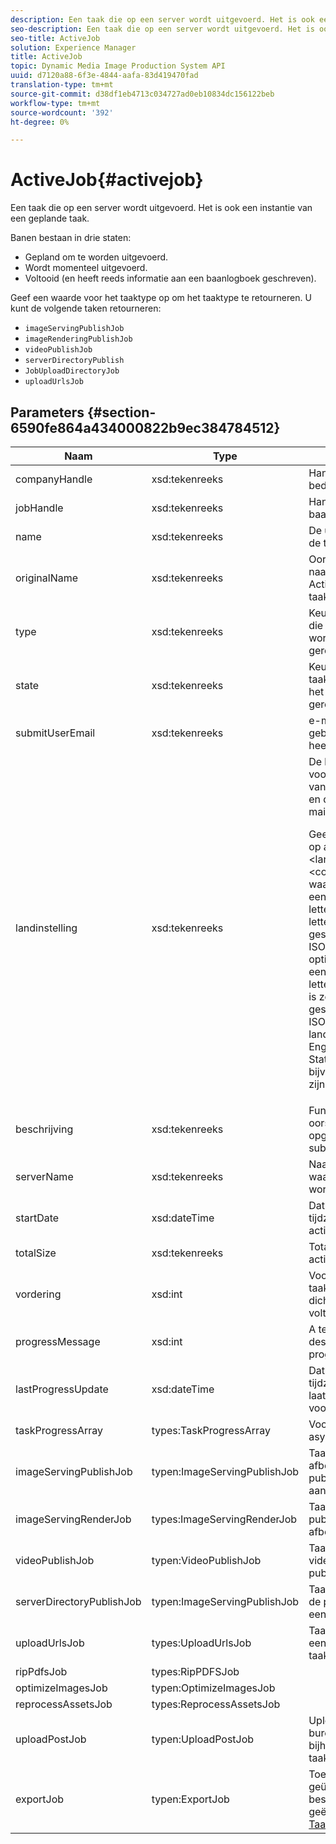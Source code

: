 ```yaml
---
description: Een taak die op een server wordt uitgevoerd. Het is ook een instantie van een geplande taak.
seo-description: Een taak die op een server wordt uitgevoerd. Het is ook een instantie van een geplande taak.
seo-title: ActiveJob
solution: Experience Manager
title: ActiveJob
topic: Dynamic Media Image Production System API
uuid: d7120a88-6f3e-4844-aafa-83d419470fad
translation-type: tm+mt
source-git-commit: d38df1eb4713c034727ad0eb10834dc156122beb
workflow-type: tm+mt
source-wordcount: '392'
ht-degree: 0%

---
```



# ActiveJob{#activejob}

Een taak die op een server wordt uitgevoerd. Het is ook een instantie van een geplande taak.

Banen bestaan in drie staten:

* Gepland om te worden uitgevoerd.
* Wordt momenteel uitgevoerd.
* Voltooid (en heeft reeds informatie aan een baanlogboek geschreven).

Geef een waarde voor het taaktype op om het taaktype te retourneren. U kunt de volgende taken retourneren:

* `imageServingPublishJob`
* `imageRenderingPublishJob`
* `videoPublishJob`
* `serverDirectoryPublish`
* `JobUploadDirectoryJob`
* `uploadUrlsJob`

## Parameters {#section-6590fe864a434000822b9ec384784512}

<table id="table_1C4DDAB4EB1341FDA92B6F14E0132F75"> 
 <thead> 
  <tr> 
   <th colname="col1" class="entry"> Naam </th> 
   <th colname="col2" class="entry"> Type </th> 
   <th colname="col3" class="entry"> Beschrijving </th> 
  </tr> 
 </thead>
 <tbody> 
  <tr> 
   <td colname="col1"> <span class="codeph"> <span class="varname"> companyHandle</span> </span> </td> 
   <td colname="col2"> <span class="codeph"> xsd:tekenreeks</span> </td> 
   <td colname="col3"> Handgreep aan het bedrijf. </td> 
  </tr> 
  <tr> 
   <td colname="col1"> <span class="codeph"> <span class="varname"> jobHandle</span> </span> </td> 
   <td colname="col2"> <span class="codeph"> xsd:tekenreeks</span> </td> 
   <td colname="col3"> Handgreep aan de baan. </td> 
  </tr> 
  <tr> 
   <td colname="col1"> <span class="codeph"> <span class="varname"> name</span> </span> </td> 
   <td colname="col2"> <span class="codeph"> xsd:tekenreeks</span> </td> 
   <td colname="col3"> De unieke naam voor de taak. </td> 
  </tr> 
  <tr> 
   <td colname="col1"> <span class="codeph"> <span class="varname"> originalName</span> </span> </td> 
   <td colname="col2"> <span class="codeph"> xsd:tekenreeks</span> </td> 
   <td colname="col3">Oorspronkelijke naam van het type <span class="codeph"> ActiveJob</span> dat met de taak is ingediend. </td> 
  </tr> 
  <tr> 
   <td colname="col1"> <span class="codeph"> <span class="varname"> type</span> </span> </td> 
   <td colname="col2"> <span class="codeph"> xsd:tekenreeks</span> </td> 
   <td colname="col3"> Keuze van taaktypen die door het systeem worden geretourneerd. </td> 
  </tr> 
  <tr> 
   <td colname="col1"> <span class="codeph"> <span class="varname"> state</span> </span> </td> 
   <td colname="col2"> <span class="codeph"> xsd:tekenreeks</span> </td> 
   <td colname="col3"> Keuze van actieve taakstaten die door het systeem worden geretourneerd. </td> 
  </tr> 
  <tr> 
   <td colname="col1"> <span class="codeph"> <span class="varname"> submitUserEmail</span> </span> </td> 
   <td colname="col2"> <span class="codeph"> xsd:tekenreeks</span> </td> 
   <td colname="col3"> e-mailadres van de gebruiker die de taak heeft gepland. </td> 
  </tr> 
  <tr> 
   <td colname="col1"> <span class="codeph"> <span class="varname"> landinstelling</span> </span> </td> 
   <td colname="col2"> <span class="codeph"> xsd:tekenreeks</span> </td> 
   <td colname="col3">De landinstelling voor de gegevens van het taaklogboek en de e-maillokalisatie. <p>Geef landinstellingen op als <span class="codeph"> &lt;language_code&gt;[-&lt;country_code&gt;]</span>, waarbij de taalcode een code van twee letters in kleine letters is zoals gespecificeerd in ISO-639, en de optionele landcode een code van twee letters in hoofdletters is zoals gespecificeerd in ISO-3166. De landinstelling voor Engels (Verenigde Staten) zou bijvoorbeeld als volgt zijn: <span class="codeph"> nl-NL</span>. </p></td> 
  </tr> 
  <tr> 
   <td colname="col1"> <span class="codeph"> <span class="varname"> beschrijving</span> </span> </td> 
   <td colname="col2"> <span class="codeph"> xsd:tekenreeks</span> </td> 
   <td colname="col3">Functiebeschrijving oorspronkelijk opgegeven in <span class="codeph"> submitJob</span>. </td> 
  </tr> 
  <tr> 
   <td colname="col1"> <span class="codeph"> <span class="varname"> serverName</span> </span> </td> 
   <td colname="col2"> <span class="codeph"> xsd:tekenreeks</span> </td> 
   <td colname="col3"> Naam van de server waarop de taak wordt uitgevoerd. </td> 
  </tr> 
  <tr> 
   <td colname="col1"> <span class="codeph"> <span class="varname"> startDate</span> </span> </td> 
   <td colname="col2"> <span class="codeph"> xsd:dateTime</span> </td> 
   <td colname="col3"> Datum, tijd en tijdzone voor de actieve taak. </td> 
  </tr> 
  <tr> 
   <td colname="col1"> <span class="codeph"> <span class="varname"> totalSize</span> </span> </td> 
   <td colname="col2"> <span class="codeph"> xsd:tekenreeks</span> </td> 
   <td colname="col3"> Totale grootte van de actieve taak. </td> 
  </tr> 
  <tr> 
   <td colname="col1"> <span class="codeph"> <span class="varname"> vordering</span> </span> </td> 
   <td colname="col2"> <span class="codeph"> xsd:int</span> </td> 
   <td colname="col3"> Voortgang van de taak (d.w.z. hoe dicht de taak bij voltooiing is). </td> 
  </tr> 
  <tr> 
   <td colname="col1"> <span class="codeph"> <span class="varname"> progressMessage</span> </span> </td> 
   <td colname="col2"> <span class="codeph"> xsd:int</span> </td> 
   <td colname="col3"> A text message that describes job progress. </td> 
  </tr> 
  <tr> 
   <td colname="col1"> <span class="codeph"> <span class="varname"> lastProgressUpdate</span> </span> </td> 
   <td colname="col2"> <span class="codeph"> xsd:dateTime</span> </td> 
   <td colname="col3"> Datum, tijd en tijdzone van de laatste voortgangsupdate. </td> 
  </tr> 
  <tr> 
   <td colname="col1"> <span class="codeph"> <span class="varname"> taskProgressArray</span> </span> </td> 
   <td colname="col2"> <span class="codeph"> types:TaskProgressArray</span> </td> 
   <td colname="col3"> Voortgangsgegevens asynchrone taak. </td> 
  </tr> 
  <tr> 
   <td colname="col1"> <span class="codeph"> <span class="varname"> imageServingPublishJob</span> </span> </td> 
   <td colname="col2"> <span class="codeph"> typen:ImageServingPublishJob</span> </td> 
   <td colname="col3"> Taakdetails voor een afbeelding die publicatietaak aanbiedt. </td> 
  </tr> 
  <tr> 
   <td colname="col1"> <span class="codeph"> <span class="varname"> imageServingRenderJob</span> </span> </td> 
   <td colname="col2"> <span class="codeph"> types:ImageServingRenderJob</span> </td> 
   <td colname="col3"> Taakdetails voor een publicatietaak voor afbeeldingen. </td> 
  </tr> 
  <tr> 
   <td colname="col1"> <span class="codeph"> <span class="varname"> videoPublishJob</span> </span> </td> 
   <td colname="col2"> <span class="codeph"> typen:VideoPublishJob</span> </td> 
   <td colname="col3"> Taakdetails voor een video-publicatietaak. </td> 
  </tr> 
  <tr> 
   <td colname="col1"> <span class="codeph"> <span class="varname"> serverDirectoryPublishJob</span> </span> </td> 
   <td colname="col2"> <span class="codeph"> typen:ImageServingPublishJob</span> </td> 
   <td colname="col3"> Taakgegevens voor de publicatietaak van een servermap. </td> 
  </tr> 
  <tr> 
   <td colname="col1"> <span class="codeph"> <span class="varname"> uploadUrlsJob</span> </span> </td> 
   <td colname="col2"> <span class="codeph"> types:UploadUrlsJob</span> </td> 
   <td colname="col3"> Taakgegevens voor een upload-URL's-taak. </td> 
  </tr> 
  <tr> 
   <td colname="col1"> <span class="codeph"> <span class="varname"> ripPdfsJob</span> </span> </td> 
   <td colname="col2"> <span class="codeph"> types:RipPDFSJob</span> </td> 
   <td colname="col3"></td> 
  </tr> 
  <tr> 
   <td colname="col1"> <span class="codeph"> <span class="varname"> optimizeImagesJob</span> </span> </td> 
   <td colname="col2"> <span class="codeph"> typen:OptimizeImagesJob</span> </td> 
   <td colname="col3"></td> 
  </tr> 
  <tr> 
   <td colname="col1"> <span class="codeph"> <span class="varname"> reprocessAssetsJob</span> </span> </td> 
   <td colname="col2"> <span class="codeph"> types:ReprocessAssetsJob</span> </td> 
   <td colname="col3"></td> 
  </tr> 
  <tr> 
   <td colname="col1"> <span class="codeph"> <span class="varname"> uploadPostJob</span> </span> </td> 
   <td colname="col2"> <span class="codeph"> typen:UploadPostJob</span> </td> 
   <td colname="col3"> Uploaden naar het bureaublad voor het bijhouden van taakdetails. </td> 
  </tr> 
  <tr> 
   <td colname="col1"> <span class="codeph"> <span class="varname"> exportJob</span> </span> </td> 
   <td colname="col2"> <span class="codeph"> typen:ExportJob</span> </td> 
   <td colname="col3">Toestaan dat eerder geüploade bestanden zijn geëxporteerd. Zie <a href="https://experienceleague.adobe.com/docs/dynamic-media-developer-resources/image-production-api/data-types/r-exportjob.html" format="http" scope="external"> Taak exporteren</a>. </td> 
  </tr> 
 </tbody> 
</table>

